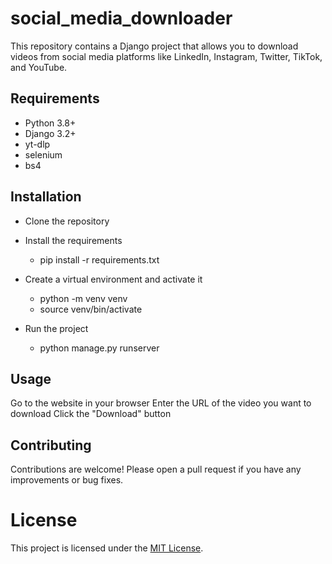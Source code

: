 # social_media_downloader
This repository contains a Django project that allows you to download videos from social media platforms like LinkedIn, Instagram, Twitter, TikTok, and YouTube.

## Requirements
  - Python 3.8+
  - Django 3.2+
  - yt-dlp
  - selenium
  - bs4

## Installation
  - Clone the repository
  - Install the requirements
    - pip install -r requirements.txt
    
  - Create a virtual environment and activate it
    - python -m venv venv
    - source venv/bin/activate

  - Run the project
    - python manage.py runserver

## Usage
  Go to the website in your browser
  Enter the URL of the video you want to download
  Click the "Download" button

## Contributing
  Contributions are welcome! Please open a pull request if you have any improvements or bug fixes.

# License
  This project is licensed under the [MIT License](https://opensource.org/licenses/MIT).

    

  
